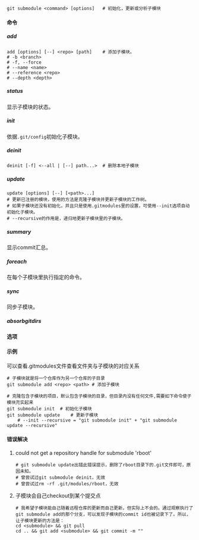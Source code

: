 ```
git submodule <command> [options]	# 初始化，更新或分析子模块
```

#### 命令

##### add

```
add [options] [--] <repo> [path]	# 添加子模块。
# -b <branch>
# -f, --force
# --name <name>
# --reference <repo>
# --depth <depth>
```

##### status

显示子模块的状态。

##### init

依据`.git/config`初始化子模块。

##### deinit

```
deinit [-f] <--all | [--] path...>	# 删除本地子模块
```



##### update

```
update [options] [--] [<path>...] 
# 更新已注册的模块，使用的方法是克隆子模块并更新子模块的工作树。
# 如果子模块还没有初始化，并且只是使用.gitmodules里的设置，可使用--init选项自动初始化子模块。
# --recursive的作用是，递归地更新子模块里的子模块。
```



##### summary

显示commit汇总。

##### foreach

在每个子模块里执行指定的命令。

##### sync

同步子模块。

##### absorbgitdirs

#### 选项

#### 示例

可以查看.gitmodules文件查看文件夹与子模块的对应关系

```shell
# 子模块就是将一个仓库作为另一个仓库的子目录
git submodule add <repo> <path> # 添加子模块

# 克隆包含子模块的项目，默认包含子模块的目录，但目录内没有任何文件,需要如下命令使子模块充实起来
git submodule init	# 初始化子模块
git submodule update	# 更新子模块
	# --init --recursive = "git submodule init" + "git submodule update --recursive"

```

#### 错误解决

1. could not get a repository handle for submodule 'rboot'

   ```
   # git submodule update出错此错误提示，删除了rboot目录下的.git文件即可，原因未知。
   # 曾尝试过git submodule deinit，无效
   # 曾尝试过rm -rf .git/modules/rboot，无效
   ```

2. 子模块会自己checkout到某个提交点

   ```
   # 我希望子模块能自己随着远程仓库的更新而自己更新，但实际上不会的。通过观察执行了git submodule add的那个分支，可以发现子模块的commit id也被记录下了。所以，让子模块更新的方法是：
   cd <submodule> && git pull
   cd .. && git add <submodule> && git commit -m ""
   ```

   
